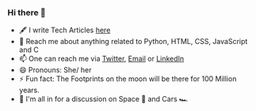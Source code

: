 ### Hi there 👋

<!--
**ismathim/ismathim** is a ✨ _special_ ✨ repository because its `README.md` (this file) appears on your GitHub profile.
I love creating acceessible web technologies
- 🌱 I’m currently learning Pytorch, React and Space Technologies
-->

<!--- 💻 I’m Working on [Machine Learning](https://github.com/ismathim/Machine-Learning-Portfolio) and [Web Developement](https://github.com/ismathim/Web-Dev-Portfolio) Projects-->
- 🖋 I write Tech Articles [here](https://medium.com/@ismathhaakifa) 
- 💬 Reach me about anything related to Python, HTML, CSS, JavaScript and C
- 📫 One can reach me via [Twitter](https://twitter.com/ismathim), [Email](ismathim@gmail.com) or [LinkedIn](https://www.linkedin.com/in/ismath-haakifa/)
- 😄 Pronouns: She/ her
- ⚡  Fun fact: The Footprints on the moon will be there for 100 Million years.
- 🔭 I'm all in for a discussion on Space 🌌 and Cars 🏎






